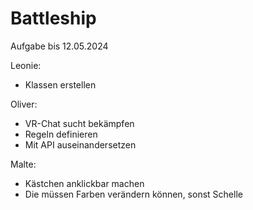 # Battleship

Aufgabe bis 12.05.2024

Leonie: 
- Klassen erstellen
  
Oliver:
- VR-Chat sucht bekämpfen
- Regeln definieren
- Mit API auseinandersetzen

Malte:
- Kästchen anklickbar machen
- Die müssen Farben verändern können, sonst Schelle